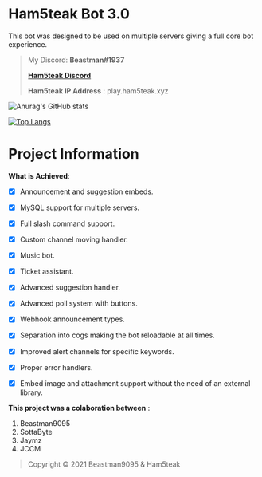 # Ham5teak Bot 3.0

This bot was designed to be used on multiple servers giving a full core bot experience.

> My Discord: **Beastman#1937**
> 
> [**Ham5teak Discord**](https://discord.gg/6mn49CtPfP)
> 
> **Ham5teak IP Address** : play.ham5teak.xyz


![Anurag's GitHub stats](https://github-readme-stats.vercel.app/api?username=ugur-kurtulus&show_icons=true&theme=dark)

[![Top Langs](https://github-readme-stats.vercel.app/api/top-langs/?username=ugur-kurtulus&layout=compact&show_icons=true&theme=dark)](https://github.com/anuraghazra/github-readme-stats)


# Project Information
**What is Achieved**:
- [x] Announcement and suggestion embeds.
- [x] MySQL support for multiple servers.
- [x] Full slash command support.
- [x] Custom channel moving handler.
- [x] Music bot.
- [x] Ticket assistant.
- [x] Advanced suggestion handler.
- [x] Advanced poll system with buttons.
- [x] Webhook announcement types.
- [x] Separation into cogs making the bot reloadable at all times.
- [x] Improved alert channels for specific keywords.
- [x] Proper error handlers.
- [x] Embed image and attachment support without the need of an external library.


**This project was a colaboration between** :
1. Beastman9095
2. SottaByte
3. Jaymz
4. JCCM

> Copyright © 2021 Beastman9095 & Ham5teak 

